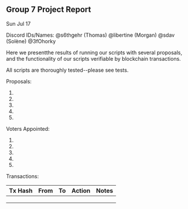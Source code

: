 ## Group 7 Project Report
Sun Jul 17

Discord IDs/Names: @s6thgehr (Thomas) @libertine (Morgan) @sdav (Solène) @3fOhorky 

Here we presentthe results of running our scripts with several proposals, and the functionality of our scripts verifiable by blockchain transactions. 

All scripts are thoroughly tested--please see tests.

Proposals:

1.
2.
3.
4.
5.

Voters Appointed:

1.
2.
3.
4.
5.

Transactions:

| Tx Hash  | From  | To  | Action  | Notes |
|---|---|---|---|---|
|   |   |   |   |   |
|   |   |   |   |   |
|   |   |   |   |   |
